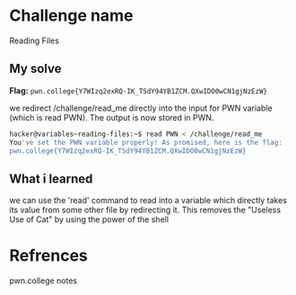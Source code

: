 # Challenge name
Reading Files

## My solve
**Flag:** `pwn.college{Y7WIzq2exRQ-IK_TSdY94YB1ZCM.QXwIDO0wCN1gjNzEzW}`

we redirect /challenge/read_me directly into the input for PWN variable (which is read PWN). The output is now stored in PWN.

```bash
hacker@variables~reading-files:~$ read PWN < /challenge/read_me
You've set the PWN variable properly! As promised, here is the flag:
pwn.college{Y7WIzq2exRQ-IK_TSdY94YB1ZCM.QXwIDO0wCN1gjNzEzW}
```

## What i learned
we can use the 'read' command to read into a variable which directly takes its value from some other file by redirecting it. This removes the "Useless Use of Cat" by using the power of the shell

# Refrences
pwn.college notes